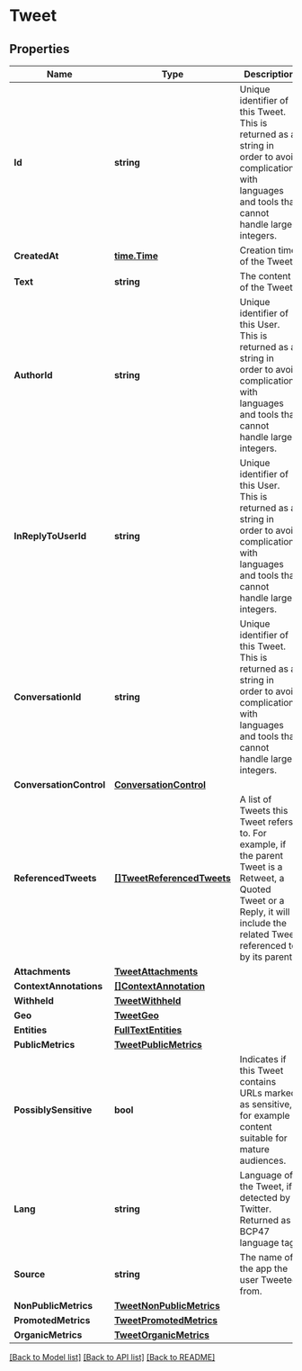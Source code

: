 # Tweet

## Properties

Name | Type | Description | Notes
------------ | ------------- | ------------- | -------------
**Id** | **string** | Unique identifier of this Tweet. This is returned as a string in order to avoid complications with languages and tools that cannot handle large integers. | 
**CreatedAt** | [**time.Time**](time.Time.md) | Creation time of the Tweet. | [optional] 
**Text** | **string** | The content of the Tweet. | 
**AuthorId** | **string** | Unique identifier of this User. This is returned as a string in order to avoid complications with languages and tools that cannot handle large integers. | [optional] 
**InReplyToUserId** | **string** | Unique identifier of this User. This is returned as a string in order to avoid complications with languages and tools that cannot handle large integers. | [optional] 
**ConversationId** | **string** | Unique identifier of this Tweet. This is returned as a string in order to avoid complications with languages and tools that cannot handle large integers. | [optional] 
**ConversationControl** | [**ConversationControl**](ConversationControl.md) |  | [optional] 
**ReferencedTweets** | [**[]TweetReferencedTweets**](Tweet_referenced_tweets.md) | A list of Tweets this Tweet refers to. For example, if the parent Tweet is a Retweet, a Quoted Tweet or a Reply, it will include the related Tweet referenced to by its parent. | [optional] 
**Attachments** | [**TweetAttachments**](Tweet_attachments.md) |  | [optional] 
**ContextAnnotations** | [**[]ContextAnnotation**](ContextAnnotation.md) |  | [optional] 
**Withheld** | [**TweetWithheld**](TweetWithheld.md) |  | [optional] 
**Geo** | [**TweetGeo**](Tweet_geo.md) |  | [optional] 
**Entities** | [**FullTextEntities**](FullTextEntities.md) |  | [optional] 
**PublicMetrics** | [**TweetPublicMetrics**](Tweet_public_metrics.md) |  | [optional] 
**PossiblySensitive** | **bool** | Indicates if this Tweet contains URLs marked as sensitive, for example content suitable for mature audiences. | [optional] 
**Lang** | **string** | Language of the Tweet, if detected by Twitter. Returned as a BCP47 language tag. | [optional] 
**Source** | **string** | The name of the app the user Tweeted from. | [optional] 
**NonPublicMetrics** | [**TweetNonPublicMetrics**](Tweet_non_public_metrics.md) |  | [optional] 
**PromotedMetrics** | [**TweetPromotedMetrics**](Tweet_promoted_metrics.md) |  | [optional] 
**OrganicMetrics** | [**TweetOrganicMetrics**](Tweet_organic_metrics.md) |  | [optional] 

[[Back to Model list]](../README.md#documentation-for-models) [[Back to API list]](../README.md#documentation-for-api-endpoints) [[Back to README]](../README.md)


